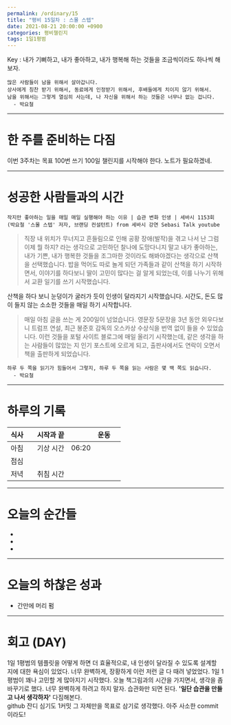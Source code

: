 ```yaml
---
permalink: /ordinary/15
title: "평비 15일차 : 스몰 스텝"
date: 2021-08-21 20:00:00 +0900
categories: 평비챌린지
tags: 1일1평범
---  
```

Key : 내가 기뻐하고, 내가 좋아하고, 내가 행복해 하는 것들을 조금씩이라도 하나씩 해보자.   
```
많은 사람들이 남을 위해서 살아갑니다.
상사에게 칭찬 받기 위해서, 동료에게 인정받기 위해서, 후배들에게 치이지 않기 위해서.
남을 위해서는 그렇게 열심히 사는데, 나 자신을 위해서 하는 것들은 너무나 없는 겁니다.
  - 박요철
```

---
# 한 주를 준비하는 다짐
이번 3주차는 목표 100번 쓰기 100일 챌린지를 시작해야 한다. 노트가 필요하겠네. 

---
# 성공한 사람들과의 시간
`작지만 좋아하는 일을 매일 매일 실행해야 하는 이유 | 습관 변화 인생 | 세바시 1153회 (박요철 '스몰 스텝' 저자, 브랜딩 컨설턴트) from 세바시 강연 Sebasi Talk youtube`  

> 직장 내 위치가 무너지고 흔들림으로 인해 공황 장애(발작)을 겪고 나서 난 그럼 이제 뭘 하지? 라는 생각으로 고민하던 찰나에 도망다니지 말고 내가 좋아하는, 내가 기쁜, 내가 행복한 것들을 조그마한 것이라도 해봐야겠다는 생각으로 산책을 선택했습니다. 밥을 먹어도 따로 놀게 되던 가족들과 같이 산책을 하기 시작하면서, 이야기를 하다보니 딸이 고민이 많다는 걸 알게 되었는데, 이를 나누기 위해서 교환 일기를 쓰기 시작했습니다. 

산책을 하다 보니 눈덩이가 굴러가 듯이 인생이 달라지기 시작했습니다. 시간도, 돈도 많이 들지 않는 소소한 것들을 매일 하기 시작합니다.  

> 매일 아침 글을 쓰는 게 200일이 넘었습니다. 영문장 5문장을 3년 동안 외우다보니 트럼프 연설, 최근 봉준호 감독의 오스카상 수상식을 번역 없이 들을 수 있었습니다. 이런 것들을 포털 사이트 블로그에 매일 올리기 시작했는데, 같은 생각을 하는 사람들이 많았는 지 인기 포스트에 오르게 되고, 출판사에서도 연락이 오면서 책을 출판하게 되었습니다.

```
하루 두 쪽을 읽기가 힘들어서 그렇지, 하루 두 쪽을 읽는 사람은 몇 백 쪽도 읽습니다.
  - 박요철
```

---
# 하루의 기록

| 식사 |  | 시작과 끝 |  | 운동 |  |
|:----:|:----:|:----:|:----:|:----:|:----:|
| 아침 |  | 기상 시간 | 06:20 |  |  |
| 점심 |  |  |  |  |  |
| 저녁 |  | 취침 시간 |  |  |  |

---
# 오늘의 순간들
- 
- 
- 

---
# 오늘의 하찮은 성과
- 간만에 머리 펌 

---
# 회고 (DAY)
1일 1평범의 템플릿을 어떻게 하면 더 효율적으로, 내 인생이 달라질 수 있도록 설계할 지에 대한 욕심이 있었다. 너무 완벽하게, 장황하게 이런 저런 글 다 때려 넣었었다. 1일 1평범이 꽤나 고민할 게 많아지기 시작했다. 오늘 책그림과의 시간을 가지면서, 생각을 좀 바꾸기로 했다. 너무 완벽하게 하려고 하지 말자. 습관화만 되면 된다. **'일단 습관을 만들고 나서 생각하자'** 다짐해본다.  
github 잔디 심기도 1커밋 그 자체만을 목표로 삼기로 생각했다. 아주 사소한 commit이라도!